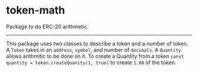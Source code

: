 # token-math

Package to do ERC-20 arithmetic.

---

This package uses two classes to describe a token and a number of token. A `Token` takes in an `address`, `symbol`, and number of `decimals`. A `Quantity` allows arithmitic to be done on it.
To create a Quantity from a token `const quantity = token.createQuanity(1, true)` to create `1.00` of the token.
